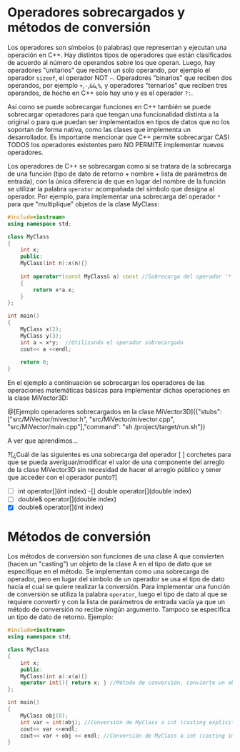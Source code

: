 # Operadores sobrecargados y métodos de conversión

Los operadores son símbolos (o palabras) que representan y ejecutan una operación en C++. Hay distintos tipos de operadores que están
clasificados de acuerdo al número de operandos sobre los que operan. Luego, hay operadores "unitarios" que reciben un solo operando,
por ejemplo el operador `sizeof`, el operador NOT `~`. Operadores "binarios" que reciben dos operandos, por ejemplo `+`,`-`,`&&`,`%`,
y operadores "ternarios" que reciben tres operandos, de hecho en C++ solo hay uno y es  el operador `?:`.

Así como se puede sobrecargar funciones en C++ también se puede sobrecargar operadores para que tengan una funcionalidad distinta a la original o para que puedan ser implementados en tipos de datos que no los soportan de forma nativa, como las clases que implementa un desarrollador. Es importante mencionar que C++ permite sobrecargar CASI TODOS los operadores existentes pero NO PERMITE implementar nuevos operadores. 

Los operadores de C++ se sobrecargan como si se tratara de la sobrecarga de una función (tipo de dato de retorno + nombre + lista de parámetros de entrada), con la única diferencia de que en lugar del nombre de la función se utilizar la palabra `operator` acompañada del símbolo que designa al operador. Por ejemplo, para implementar una sobrecarga del operador `*` para que "multiplique" objetos de la clase MyClass:

```C++ runnable
#include<iostream>
using namespace std;

class MyClass
{
	int x;
	public:
	MyClass(int n):x(n){}
	
	int operator*(const MyClass& a) const //Sobrecarga del operador '*' 
	{
		return x*a.x;
	}
}; 

int main()
{
	MyClass x(2);
    MyClass y(3);
    int a = x*y;  //Utilizando el operador sobrecargado
    cout<< a <<endl;
	
	return 0;
}
```

En el ejemplo a continuación se sobrecargan los operadores de las operaciones matemáticas básicas para implementar dichas operaciones
en la clase MiVector3D:

@[Ejemplo operadores sobrecargados en la clase MiVector3D]({"stubs": ["src/MiVector/mivector.h", "src/MiVector/mivector.cpp", "src/MiVector/main.cpp"],"command": "sh /project/target/run.sh"})

A ver que aprendimos...

?[¿Cuál de las siguientes es una sobrecarga del operador [ ] corchetes para que se pueda averiguar/modificar el valor de una componente del arreglo de la clase MiVector3D sin necesidad de hacer el arreglo público y tener que acceder con el operador punto?]
-[ ] int operator[](int index)
-[] double operator[](double index)
-[ ] double& operator[](double index)
-[x] double& operator[](int index)

# Métodos de conversión

Los métodos de conversión son funciones de una clase A que convierten (hacen un "casting") un objeto de la clase A en el tipo de dato
que se especifique en el método. Se implementan como una sobrecarga de operador, pero en lugar del símbolo de un operador se usa el tipo de dato hacia el cual se quiere realizar la conversión. 
Para implementar una función de conversión se utiliza la palabra `operator`, luego el tipo de dato al que se requiere convertir y con
la lista de parámetros de entrada vacía ya que un método de conversión no recibe ningún argumento. Tampoco se especifica un tipo de dato de retorno. Ejemplo:

```C++ runnable
#include<iostream>
using namespace std;

class MyClass
{
	int x;
	public:
	MyClass(int a):x(a){}
	operator int(){ return x; } //Método de conversión, convierte un objeto de la clase MyClass en un entero (int)
};

int main()
{
	MyClass obj(8);
	int var = int(obj); //Conversión de MyClass a int (casting explícito de MyClass a int)
	cout<< var <<endl;
	cout<< var + obj << endl; //Conversión de MyClass a int (casting implícito de MyClass a int)
}
```
